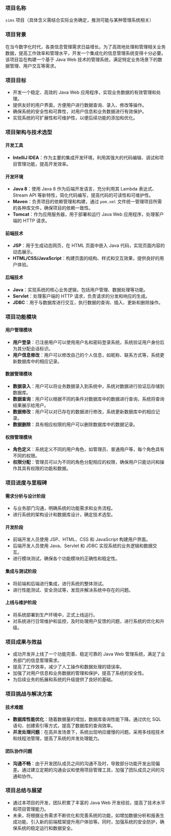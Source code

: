### 项目名称
`sims` 项目（具体含义需结合实际业务确定，推测可能与某种管理系统相关）

### 项目背景
在当今数字化时代，各类信息管理需求日益增长。为了高效地处理和管理相关业务数据，提高工作效率和管理水平，开发一个集成化的信息管理系统变得十分必要。该项目旨在构建一个基于 Java Web 技术的管理系统，满足特定业务场景下的数据管理、用户交互等需求。

### 项目目标
- 开发一个稳定、高效的 Java Web 应用程序，实现业务数据的有效管理和处理。
- 提供友好的用户界面，方便用户进行数据查询、录入、修改等操作。
- 确保系统的安全性和可靠性，对用户信息和业务数据进行有效保护。
- 实现系统的可扩展性和可维护性，以便后续功能的添加和优化。

### 项目架构与技术选型
#### 开发工具
- **IntelliJ IDEA**：作为主要的集成开发环境，利用其强大的代码编辑、调试和项目管理功能，提高开发效率。

#### 开发环境
- **Java 8**：使用 Java 8 作为后端开发语言，充分利用其 Lambda 表达式、Stream API 等新特性，简化代码编写，提高代码的可读性和可维护性。
- **Maven**：负责项目的依赖管理和构建，通过 `pom.xml` 文件统一管理项目所需的各种库文件，确保项目的依赖一致性。
- **Tomcat**：作为应用服务器，用于部署和运行 Java Web 应用程序，处理客户端的 HTTP 请求。

#### 前端技术
- **JSP**：用于生成动态网页，在 HTML 页面中嵌入 Java 代码，实现页面内容的动态展示。
- **HTML/CSS/JavaScript**：构建页面的结构、样式和交互效果，提供良好的用户体验。

#### 后端技术
- **Java**：实现系统的核心业务逻辑，包括用户管理、数据处理等功能。
- **Servlet**：处理客户端的 HTTP 请求，负责请求的分发和响应的生成。
- **JDBC**：用于与数据库进行交互，执行数据的查询、插入、更新和删除操作。

### 项目功能模块
#### 用户管理模块
- **用户登录**：已注册用户可以使用用户名和密码登录系统，系统验证用户身份后为其分配会话标识。
- **用户信息修改**：用户可以修改自己的个人信息，如昵称、联系方式等，系统更新数据库中的相应记录。

#### 数据管理模块
- **数据录入**：用户可以将业务数据录入到系统中，系统对数据进行验证后存储到数据库。
- **数据查询**：用户可以根据不同的条件对数据库中的数据进行查询，系统将查询结果展示给用户。
- **数据修改**：用户可以对已存在的数据进行修改，系统更新数据库中的相应记录。
- **数据删除**：具有相应权限的用户可以删除数据库中的数据记录。

#### 权限管理模块
- **角色定义**：系统定义不同的用户角色，如管理员、普通用户等，每个角色具有不同的权限。
- **权限分配**：管理员可以为不同的角色分配相应的权限，确保用户只能访问和操作其具有权限的功能和数据。

### 项目进度与里程碑
#### 需求分析与设计阶段
- 与业务部门沟通，明确系统的功能需求和业务流程。
- 进行系统的架构设计和数据库设计，确定技术选型。

#### 开发阶段
- 前端开发人员使用 JSP、HTML、CSS 和 JavaScript 构建用户界面。
- 后端开发人员使用 Java、Servlet 和 JDBC 实现系统的业务逻辑和数据交互。
- 进行模块测试，确保各个功能模块的正确性和稳定性。

#### 集成与测试阶段
- 将前端和后端进行集成，进行系统的整体测试。
- 进行性能测试、安全测试等，发现并解决系统中存在的问题。

#### 上线与维护阶段
- 将系统部署到生产环境中，正式上线运行。
- 对系统进行日常维护和监控，及时处理用户反馈的问题，进行系统的优化和升级。

### 项目成果与效益
- 成功开发并上线了一个功能完善、稳定可靠的 Java Web 管理系统，满足了业务部门的信息管理需求。
- 提高了工作效率，减少了人工操作和数据处理的错误率。
- 加强了对用户信息和业务数据的管理和保护，提高了系统的安全性。
- 为后续业务的拓展和系统的升级提供了良好的基础。

### 项目挑战与解决方案
#### 技术难题
- **数据库性能优化**：随着数据量的增加，数据库查询性能下降。通过优化 SQL 语句、创建索引等方式，提高了数据库的查询效率。
- **并发处理问题**：在高并发场景下，系统出现响应缓慢的问题。采用多线程技术和线程池管理，提高了系统的并发处理能力。

#### 团队协作问题
- **沟通不畅**：由于开发团队成员之间的沟通不及时，导致部分功能开发出现偏差。通过建立定期的沟通会议和使用项目管理工具，加强了团队成员之间的沟通和协作。

### 项目总结与展望
- 通过本项目的开发，团队积累了丰富的 Java Web 开发经验，提高了技术水平和项目管理能力。
- 未来，将根据业务需求不断优化和完善系统的功能，如增加数据分析和报表生成功能、引入新的前端框架提升用户体验等。同时，加强系统的安全防护，确保系统的稳定运行和数据安全。 
